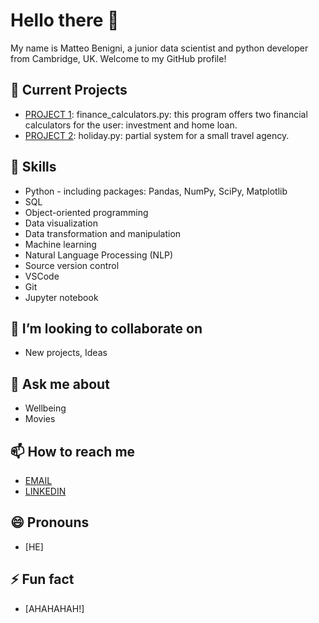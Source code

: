 <!--- Add banner here -->

# Hello there 👋

My name is Matteo Benigni, a junior data scientist and python developer from Cambridge, UK. Welcome to my GitHub profile!

## 🔭 Current Projects

- [PROJECT 1](LINK): finance_calculators.py: this program offers two financial calculators for the user: investment and home loan.
- [PROJECT 2](LINK): holiday.py: partial system for a small travel agency.

## 🌱 Skills

- Python - including packages: Pandas, NumPy, SciPy,  Matplotlib 
- SQL  
- Object-oriented programming  
- Data visualization  
- Data transformation and manipulation 
- Machine learning 
- Natural Language Processing (NLP) 
- Source version control 
- VSCode 
- Git 
- Jupyter notebook

## 👯 I’m looking to collaborate on

- New projects, Ideas

## 💬 Ask me about

- Wellbeing
- Movies

## 📫 How to reach me

- [EMAIL](mailto:workfm2020@gmail.com)
- [LINKEDIN](https://www.linkedin.com/in/matteo-benigni-/)

## 😄 Pronouns

- [HE]

## ⚡ Fun fact

- [AHAHAHAH!]


